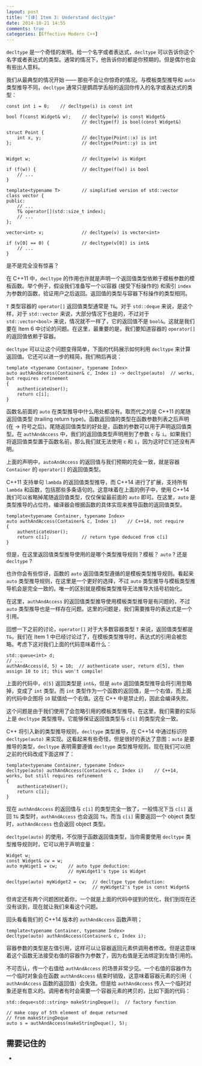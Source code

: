 ```yaml
---
layout: post
title: "[译] Item 3: Understand decltype"
date: 2014-10-21 14:55
comments: true
categories: [Effective Modern C++]
---
```


`decltype` 是一个奇怪的发明。给一个名字或者表达式，`decltype` 可以告诉你这个名字或者表达式的类型。通常的情况下，他告诉你的都是你预期的。但是偶尔也会有些出人意料。

我们从最典型的情况开始 —— 那些不会让你惊奇的情况。与模板类型推导和 `auto` 类型推导不同，`decltype` 通常只是鹦鹉学舌般的返回你传入的名字或表达式的类型：

```
const int i = 0;    // decltype(i) is const int

bool f(const Widget& w);    // decltype(w) is const Widget&
                            // decltype(f) is bool(const Widget&)

struct Point {
	int x, y;               // decltype(Point::x) is int
};                          // decltype(Point::y) is int


Widget w;                   // decltype(w) is Widget

if (f(w)) {                 // decltype(f(w)) is bool
	// ...
}

template<typename T>        // simplified version of std::vector
class vector {
public:
    // ...
    T& operator[](std::size_t index);
    // ...
};

vector<int> v;              // decltype(v) is vector<int>

if (v[0] == 0) {            // decltype(v[0]) is int&
	// ...
}
```

是不是完全没有惊喜？

在 C++11 中，`decltype` 的作用也许就是声明一个返回值类型依赖于模板参数的模板函数。举个例子，假设我们准备写一个以容器 (接受下标操作的) 和索引 `index` 为参数的函数，验证用户之后返回。返回值的类型与容器下标操作的类型相同。

`T` 类型容器的 `operator[]` 返回值类型通常是 `T&`。对于 `std::deque` 来说，是这个样，对于 `std::vector` 来说，大部分情况下也是的，不过对于 `std::vector<bool>` 来说，情况就不一样了，它的返回值不是 `bool&`。这就是我们要在 Item 6 中讨论的问题。在这里，最重要的是，我们要知道容器的 `operator[]` 的返回值依赖于容器。

`decltype` 可以让这个问题变得简单，下面的代码展示如何利用 `decltype` 来计算返回值。它还可以进一步的精简，我们稍后再说：

```
template <typename Container, typename Index>
auto authAndAccess(Container& c, Index i) -> decltype(auto)  // works, but requires refinement 
{
	authenticateUser();
	return c[i];
}
```

函数名前面的 `auto` 在类型推导中什么用处都没有。取而代之的是 C++11 的尾随返回值类型 (trailing return type)。函数返回值的类型在函数参数列表之后声明 (在 -> 符号之后)。尾随返回值类型的好处是，函数的参数可以用于声明返回值类型。在 `authAndAccess` 中，我们的返回值类型声明用到了参数 `c` 与 `i`。如果我们将返回值类型置于函数名前，那么我们就无法使用 `c` 和 `i`，因为这时它们还没有声明。

上面的声明中，`autoAndAccess` 的返回值与我们预期的完全一致，就是容器 `Container` 的 `operator[]` 的返回值类型。

C++11 支持单句 `lambda` 的返回值类型推导，而 C++14 进行了扩展，支持所有 `lambda` 和函数，包括那些多条语句的。这意味着在上面的例子中，使用 C++14 我们可以省略掉尾随返回值类型，仅仅保留最前面的 `auto` 即可。在这里，`auto` 是类型推导的占位符。编译器会根据函数的具体实现来推导函数的返回值类型。

```
template<typename Container, typename Index>  
auto authAndAccess(Container& c, Index i)    // C++14, not require
{
	authenticateUser();
	return c[i];            // return type deduced from c[i]
}
```
但是，在这里返回值类型推导使用的是哪个类型推导规则？模板？ `auto` ? 还是 `decltype` ?

也许你会有些惊讶，函数的 `auto` 返回值类型遵循的是模板类型推导规则。看起来 `auto` 类型推导规则，在这里是一个更好的选择，不过 `auto` 类型推导与模板类型推导机会是完全一致的。唯一的区别就是模板类型推导无法推导大括号初始化。

在这里，`authAndAccess` 的返回值类型推导使用模板类型推导是有问题的，不过 `auto` 类型推导也是一样存在问题。这里的问题是，我们需要推导的表达式是一个引用。

回想一下之前的讨论，`operator[]` 对于大多数容器类型 `T` 来说，返回值类型都是 `T&`，我们在 Item 1 中已经讨论过了，在模板类型推导时，表达式的引用会被忽略。考虑下这对我们上面的代码意味着什么：

```
std::queue<int> d;
// ...
authAndAccess(d, 5) = 10;  // authenticate user, return d[5], then assign 10 to it; this won't compile!
```
上面的代码中，`d[5]` 返回类型是 `int&`，但是 `auto` 返回值类型推导会将引用忽略掉，变成了 `int` 类型。而 `int` 类型作为一个函数的返回值，是一个右值，而上面的代码中企图将 `10` 赋值给一个右值。这在 C++ 中是禁止的，因此会编译失败。

这个问题是由于我们使用了会忽略引用的模板类型推导。在这里，我们需要的实际上是 `decltype` 类型推导。它能够保证返回值类型与 `c[i]` 的类型完全一致。

C++ 将引入新的类型推导规则，`decltype` 类型推导，在 C++14 中通过标识符 `decltype(auto)` 来实现。这看起来有些奇怪，但是很好的表达了意图：`auto` 是要推导的类型，`decltype` 表明需要遵循 `decltype` 类型推导规则。现在我们可以把之前的代码改成下面这样了：

```
template<typename Container, typename Index>  
decltype(auto) authAndAccess(Container& c, Index i)    // C++14, works, but still requires refinement
{
	authenticateUser();
	return c[i];
}
```
现在 `authAndAccess` 的返回值与 `c[i]` 的类型完全一致了，一般情况下当 `c[i]` 返回 `T&` 类型时，`authAndAccess` 也会返回 `T&`，而当 `c[i]` 需要返回一个 object 类型时，`authAndAccess` 也会返回 object 类型。

`decltype(auto)` 的使用，不仅限于函数返回值类型，当你需要使用 `decltype` 类型推导规则时，它可以用于声明变量：

```
Widget w;
const Widget& cw = w;
auto myWiget1 = cw;    // auto type deduction:
                       // myWidget1's type is Widget

decltype(auto) myWidget2 = cw;  // decltype type deduction:
                                // myWidget2's type is const Widget&
```

但肯定还有两个问题困扰着你，一个就是上面的代码中提到的优化，我们到现在还没有谈到，现在就让我们来看这个问题。

回头看看我们的 C++14 版本的 `authAndAccess` 函数声明；

```
template<typename Container, typename Index>  
decltype(auto) authAndAccess(Container& c, Index i);
```
容器参数的类型是左值引用，这样可以让容器返回元素供调用者修改。但是这意味着这个函数无法接受右值的容器作为参数了，因为右值是无法绑定到左值引用的。

不可否认，传一个右值给 `authAndAccess` 的场景非常少见。一个右值的容器作为一个临时对象会在函数 `authAndAccess` 结束时销毁，这意味着容器元素的引用（ `authAndAccess` 函数的返回值）会失效。但是给 `authAndAccess` 传入一个临时对象还是有意义的。调用者有时会需要一个容器元素的拷贝的，比如下面的代码：

```
std::deque<std::string> makeStringDeque();  // factory function

// make copy of 5th element of deque returned
// from makeStringDeque
auto s = authAndAccess(makeStringDeque(), 5);
```

## 需要记住的

- 

